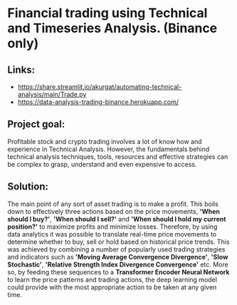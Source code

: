 # Financial trading using Technical and Timeseries Analysis. (Binance only)

## Links:

* https://share.streamlit.io/akurgat/automating-technical-analysis/main/Trade.py
* https://data-analysis-trading-binance.herokuapp.com/

## Project goal:

Profitable stock and crypto trading involves a lot of know how and experience in Technical Analysis. However, the fundamentals behind technical analysis techniques, tools, resources and effective strategies can be complex to grasp, understand and even expensive to access.

## Solution:

The main point of any sort of asset trading is to make a profit. This boils down to effectively three actions based on the price movements, **&#39;When should I buy?&#39;**, **&#39;When should I sell?&#39;** and **&#39;When should I hold my current position?&#39;** to maximize profits and minimize losses. Therefore, by using data analytics it was possible to translate real-time price movements to determine whether to buy, sell or hold based on historical price trends. This was achieved by combining a number of popularly used trading strategies and indicators such as **&#39;Moving Average Convergence Divergence&#39;**, **&#39;Slow Stochastic&#39;**, **&#39;Relative Strength Index Divergence Convergence&#39;** etc. More so, by feeding these sequences to a **Transformer Encoder Neural Network** to learn the price patterns and trading actions, the deep learning model could provide with the most appropriate action to be taken at any given time.
